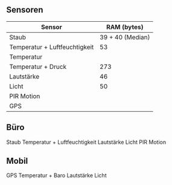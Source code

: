 ## Sensoren ##

| Sensor | RAM (bytes) |
| ------ | ----------- |
| Staub | 39 + 40 (Median) |
| Temperatur + Luftfeuchtigkeit | 53 |
| Temperatur | |
| Temperatur + Druck | 273 |
| Lautstärke | 46 |
| Licht | 50 |
| PIR Motion | |
| GPS | |


## Büro ##

Staub
Temperatur + Luftfeuchtigkeit
Lautstärke
Licht
PIR Motion

## Mobil ##

GPS
Temperatur + Baro
Lautstärke
Licht

